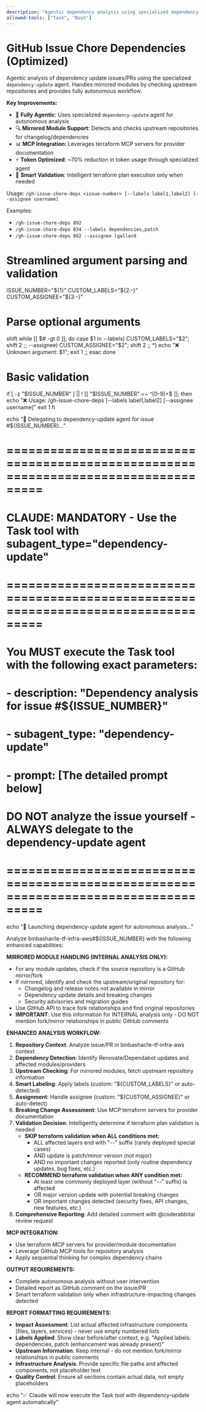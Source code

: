 ```yaml
---
description: "Agentic dependency analysis using specialized dependency-update agent with mirrored module support"
allowed-tools: ["Task", "Bash"]
---
```


# GitHub Issue Chore Dependencies (Optimized)

Agentic analysis of dependency update issues/PRs using the specialized `dependency-update` agent. Handles mirrored modules by checking upstream repositories and provides fully autonomous workflow.

**Key Improvements:**
- 🤖 **Fully Agentic**: Uses specialized `dependency-update` agent for autonomous analysis
- 🔍 **Mirrored Module Support**: Detects and checks upstream repositories for changelog/dependencies  
- 📊 **MCP Integration**: Leverages terraform MCP servers for provider documentation
- ⚡ **Token Optimized**: ~70% reduction in token usage through specialized agent
- 🎯 **Smart Validation**: Intelligent terraform plan execution only when needed

Usage: `/gh-issue-chore-deps <issue-number> [--labels label1,label2] [--assignee username]`

Examples:
- `/gh-issue-chore-deps 892`
- `/gh-issue-chore-deps 834 --labels dependencies,patch`  
- `/gh-issue-chore-deps 892 --assignee lgallard`

# Streamlined argument parsing and validation
ISSUE_NUMBER="${1}"
CUSTOM_LABELS="${2:-}"
CUSTOM_ASSIGNEE="${3:-}"

# Parse optional arguments  
shift
while [[ $# -gt 0 ]]; do
  case $1 in
    --labels) CUSTOM_LABELS="$2"; shift 2 ;;
    --assignee) CUSTOM_ASSIGNEE="$2"; shift 2 ;;
    *) echo "❌ Unknown argument: $1"; exit 1 ;;
  esac
done

# Basic validation
if [ -z "$ISSUE_NUMBER" ] || ! [[ "$ISSUE_NUMBER" =~ ^[0-9]+$ ]]; then
  echo "❌ Usage: /gh-issue-chore-deps <issue-number> [--labels label1,label2] [--assignee username]"
  exit 1
fi

echo "🤖 Delegating to dependency-update agent for issue #${ISSUE_NUMBER}..."

# ===================================================================================
# CLAUDE: MANDATORY - Use the Task tool with subagent_type="dependency-update"
# ===================================================================================
# 
# You MUST execute the Task tool with the following exact parameters:
# - description: "Dependency analysis for issue #${ISSUE_NUMBER}"
# - subagent_type: "dependency-update" 
# - prompt: [The detailed prompt below]
#
# DO NOT analyze the issue yourself - ALWAYS delegate to the dependency-update agent
# ===================================================================================

echo "🚀 Launching dependency-update agent for autonomous analysis..."

Analyze binbashar/le-tf-infra-aws#${ISSUE_NUMBER} with the following enhanced capabilities:

**MIRRORED MODULE HANDLING (INTERNAL ANALYSIS ONLY):**
- For any module updates, check if the source repository is a GitHub mirror/fork
- If mirrored, identify and check the upstream/original repository for:
  - Changelog and release notes not available in mirror
  - Dependency update details and breaking changes
  - Security advisories and migration guides
- Use GitHub API to trace fork relationships and find original repositories
- **IMPORTANT**: Use this information for INTERNAL analysis only - DO NOT mention fork/mirror relationships in public GitHub comments

**ENHANCED ANALYSIS WORKFLOW:**
1. **Repository Context**: Analyze issue/PR in binbashar/le-tf-infra-aws context
2. **Dependency Detection**: Identify Renovate/Dependabot updates and affected modules/providers
3. **Upstream Checking**: For mirrored modules, fetch upstream repository information
4. **Smart Labeling**: Apply labels (custom: "${CUSTOM_LABELS}" or auto-detected)
5. **Assignment**: Handle assignee (custom: "${CUSTOM_ASSIGNEE}" or auto-detect)
6. **Breaking Change Assessment**: Use MCP terraform servers for provider documentation
7. **Validation Decision**: Intelligently determine if terraform plan validation is needed
   - **SKIP terraform validation when ALL conditions met:**
     * ALL affected layers end with "--" suffix (rarely deployed special cases)
     * AND update is patch/minor version (not major)  
     * AND no important changes reported (only routine dependency updates, bug fixes, etc.)
   - **RECOMMEND terraform validation when ANY condition met:**
     * At least one commonly deployed layer (without "--" suffix) is affected
     * OR major version update with potential breaking changes
     * OR important changes detected (security fixes, API changes, new features, etc.)
8. **Comprehensive Reporting**: Add detailed comment with @coderabbitai review request

**MCP INTEGRATION:**
- Use terraform MCP servers for provider/module documentation
- Leverage GitHub MCP tools for repository analysis
- Apply sequential thinking for complex dependency chains

**OUTPUT REQUIREMENTS:**
- Complete autonomous analysis without user intervention
- Detailed report as GitHub comment on the issue/PR
- Smart terraform validation only when infrastructure-impacting changes detected

**REPORT FORMATTING REQUIREMENTS:**
- **Impact Assessment**: List actual affected infrastructure components (files, layers, services) - never use empty numbered lists
- **Labels Applied**: Show clear before/after context, e.g. "Applied labels: dependencies, patch (enhancement was already present)"
- **Upstream Information**: Keep internal - do not mention fork/mirror relationships in public comments
- **Infrastructure Analysis**: Provide specific file paths and affected components, not placeholder text
- **Quality Control**: Ensure all sections contain actual data, not empty placeholders

echo "✅ Claude will now execute the Task tool with dependency-update agent automatically"